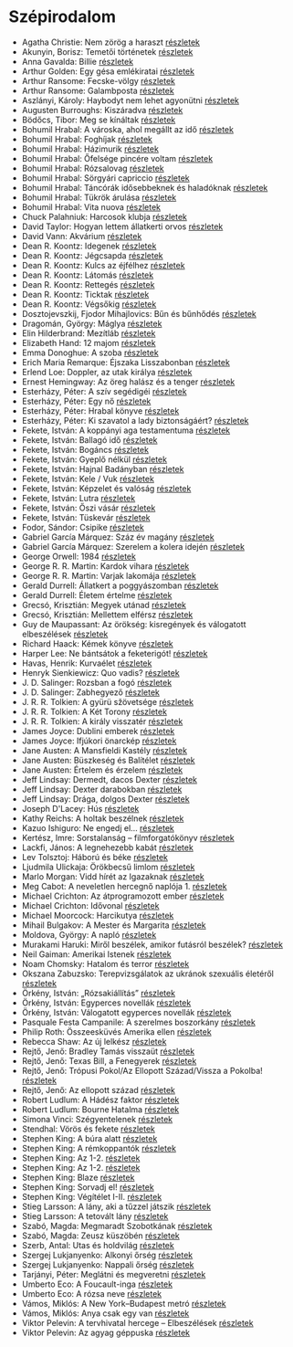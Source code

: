# Szépirodalom

- Agatha Christie: Nem zörög a haraszt [részletek](_details/Agatha%20Christie.md#id_311)
- Akunyin, Borisz: Temetői történetek [részletek](_details/Akunyin%2C%20Borisz.md#id_714)
- Anna Gavalda: Billie [részletek](_details/Anna%20Gavalda.md#id_959)
- Arthur Golden: Egy gésa emlékiratai [részletek](_details/Arthur%20Golden.md#id_280)
- Arthur Ransome: Fecske-völgy [részletek](_details/Arthur%20Ransome.md#id_422)
- Arthur Ransome: Galambposta [részletek](_details/Arthur%20Ransome.md#id_431)
- Aszlányi, Károly: Haybodyt nem lehet agyonütni [részletek](_details/Aszl%C3%A1nyi%2C%20K%C3%A1roly.md#id_855)
- Augusten Burroughs: Kiszáradva [részletek](_details/Augusten%20Burroughs.md#id_968)
- Bödőcs, Tibor: Meg se kínáltak [részletek](_details/B%C3%B6d%C5%91cs%2C%20Tibor.md#id_1556)
- Bohumil Hrabal: A városka, ahol megállt az idő [részletek](_details/Bohumil%20Hrabal.md#id_439)
- Bohumil Hrabal: Foghíjak [részletek](_details/Bohumil%20Hrabal.md#id_442)
- Bohumil Hrabal: Házimurik [részletek](_details/Bohumil%20Hrabal.md#id_445)
- Bohumil Hrabal: Őfelsége pincére voltam [részletek](_details/Bohumil%20Hrabal.md#id_446)
- Bohumil Hrabal: Rózsalovag [részletek](_details/Bohumil%20Hrabal.md#id_447)
- Bohumil Hrabal: Sörgyári capriccio [részletek](_details/Bohumil%20Hrabal.md#id_448)
- Bohumil Hrabal: Táncórák idősebbeknek és haladóknak [részletek](_details/Bohumil%20Hrabal.md#id_450)
- Bohumil Hrabal: Tükrök árulása [részletek](_details/Bohumil%20Hrabal.md#id_451)
- Bohumil Hrabal: Vita nuova [részletek](_details/Bohumil%20Hrabal.md#id_453)
- Chuck Palahniuk: Harcosok klubja [részletek](_details/Chuck%20Palahniuk.md#id_660)
- David Taylor: Hogyan lettem állatkerti orvos [részletek](_details/David%20Taylor.md#id_473)
- David Vann: Akvárium [részletek](_details/David%20Vann.md#id_946)
- Dean R. Koontz: Idegenek [részletek](_details/Dean%20R.%20Koontz.md#id_1086)
- Dean R. Koontz: Jégcsapda [részletek](_details/Dean%20R.%20Koontz.md#id_1083)
- Dean R. Koontz: Kulcs az éjfélhez [részletek](_details/Dean%20R.%20Koontz.md#id_1082)
- Dean R. Koontz: Látomás [részletek](_details/Dean%20R.%20Koontz.md#id_1081)
- Dean R. Koontz: Rettegés [részletek](_details/Dean%20R.%20Koontz.md#id_1076)
- Dean R. Koontz: Ticktak [részletek](_details/Dean%20R.%20Koontz.md#id_1073)
- Dean R. Koontz: Végsőkig [részletek](_details/Dean%20R.%20Koontz.md#id_1071)
- Dosztojevszkij, Fjodor Mihajlovics: Bűn és bűnhődés [részletek](_details/Dosztojevszkij%2C%20Fjodor%20Mihajlovics.md#id_346)
- Dragomán, György: Máglya [részletek](_details/Dragom%C3%A1n%2C%20Gy%C3%B6rgy.md#id_1194)
- Elin Hilderbrand: Mezítláb [részletek](_details/Elin%20Hilderbrand.md#id_995)
- Elizabeth Hand: 12 majom [részletek](_details/Elizabeth%20Hand.md#id_779)
- Emma Donoghue: A szoba [részletek](_details/Emma%20Donoghue.md#id_356)
- Erich Maria Remarque: Éjszaka Lisszabonban [részletek](_details/Erich%20Maria%20Remarque.md#id_357)
- Erlend Loe: Doppler, az utak királya [részletek](_details/Erlend%20Loe.md#id_531)
- Ernest Hemingway: Az öreg halász és a tenger [részletek](_details/Ernest%20Hemingway.md#id_1025)
- Esterházy, Péter: A szív segédigéi [részletek](_details/Esterh%C3%A1zy%2C%20P%C3%A9ter.md#id_1020)
- Esterházy, Péter: Egy nő [részletek](_details/Esterh%C3%A1zy%2C%20P%C3%A9ter.md#id_1019)
- Esterházy, Péter: Hrabal könyve [részletek](_details/Esterh%C3%A1zy%2C%20P%C3%A9ter.md#id_1021)
- Esterházy, Péter: Ki szavatol a lady biztonságáért? [részletek](_details/Esterh%C3%A1zy%2C%20P%C3%A9ter.md#id_1023)
- Fekete, István: A koppányi aga testamentuma [részletek](_details/Fekete%2C%20Istv%C3%A1n.md#id_723)
- Fekete, István: Ballagó idő [részletek](_details/Fekete%2C%20Istv%C3%A1n.md#id_724)
- Fekete, István: Bogáncs [részletek](_details/Fekete%2C%20Istv%C3%A1n.md#id_266)
- Fekete, István: Gyeplő nélkül [részletek](_details/Fekete%2C%20Istv%C3%A1n.md#id_728)
- Fekete, István: Hajnal Badányban [részletek](_details/Fekete%2C%20Istv%C3%A1n.md#id_729)
- Fekete, István: Kele / Vuk [részletek](_details/Fekete%2C%20Istv%C3%A1n.md#id_122)
- Fekete, István: Képzelet és valóság [részletek](_details/Fekete%2C%20Istv%C3%A1n.md#id_733)
- Fekete, István: Lutra [részletek](_details/Fekete%2C%20Istv%C3%A1n.md#id_735)
- Fekete, István: Őszi vásár [részletek](_details/Fekete%2C%20Istv%C3%A1n.md#id_736)
- Fekete, István: Tüskevár [részletek](_details/Fekete%2C%20Istv%C3%A1n.md#id_121)
- Fodor, Sándor: Csipike [részletek](_details/Fodor%2C%20S%C3%A1ndor.md#id_391)
- Gabriel García Márquez: Száz év magány [részletek](_details/Gabriel%20Garc%C3%ADa%20M%C3%A1rquez.md#id_223)
- Gabriel García Márquez: Szerelem a kolera idején [részletek](_details/Gabriel%20Garc%C3%ADa%20M%C3%A1rquez.md#id_342)
- George Orwell: 1984 [részletek](_details/George%20Orwell.md#id_364)
- George R. R. Martin: Kardok vihara [részletek](_details/George%20R.%20R.%20Martin.md#id_424)
- George R. R. Martin: Varjak lakomája [részletek](_details/George%20R.%20R.%20Martin.md#id_419)
- Gerald Durrell: Állatkert a poggyászomban [részletek](_details/Gerald%20Durrell.md#id_49)
- Gerald Durrell: Életem értelme [részletek](_details/Gerald%20Durrell.md#id_873)
- Grecsó, Krisztián: Megyek utánad [részletek](_details/Grecs%C3%B3%2C%20Kriszti%C3%A1n.md#id_990)
- Grecsó, Krisztián: Mellettem elférsz [részletek](_details/Grecs%C3%B3%2C%20Kriszti%C3%A1n.md#id_989)
- Guy de Maupassant: Az örökség: kisregények és válogatott elbeszélések [részletek](_details/Guy%20de%20Maupassant.md#id_710)
- Richard Haack: Kémek könyve [részletek](_details/Richard%20Haack.md#id_377)
- Harper Lee: Ne bántsátok a feketerigót! [részletek](_details/Harper%20Lee.md#id_987)
- Havas, Henrik: Kurvaélet [részletek](_details/Havas%2C%20Henrik.md#id_477)
- Henryk Sienkiewicz: Quo vadis? [részletek](_details/Henryk%20Sienkiewicz.md#id_386)
- J. D. Salinger: Rozsban a fogó [részletek](_details/J.%20D.%20Salinger.md#id_1409)
- J. D. Salinger: Zabhegyező [részletek](_details/J.%20D.%20Salinger.md#id_561)
- J. R. R. Tolkien: A gyürü sžövetsége [részletek](_details/J.%20R.%20R.%20Tolkien.md#id_9)
- J. R. R. Tolkien: A Két Torony [részletek](_details/J.%20R.%20R.%20Tolkien.md#id_10)
- J. R. R. Tolkien: A király visszatér [részletek](_details/J.%20R.%20R.%20Tolkien.md#id_11)
- James Joyce: Dublini emberek [részletek](_details/James%20Joyce.md#id_455)
- James Joyce: Ifjúkori önarckép [részletek](_details/James%20Joyce.md#id_456)
- Jane Austen: A Mansfieldi Kastély [részletek](_details/Jane%20Austen.md#id_55)
- Jane Austen: Büszkeség és Balítélet [részletek](_details/Jane%20Austen.md#id_56)
- Jane Austen: Értelem és érzelem [részletek](_details/Jane%20Austen.md#id_58)
- Jeff Lindsay: Dermedt, dacos Dexter [részletek](_details/Jeff%20Lindsay.md#id_520)
- Jeff Lindsay: Dexter darabokban [részletek](_details/Jeff%20Lindsay.md#id_518)
- Jeff Lindsay: Drága, dolgos Dexter [részletek](_details/Jeff%20Lindsay.md#id_521)
- Joseph D'Lacey: Hús [részletek](_details/Joseph%20D%27Lacey.md#id_524)
- Kathy Reichs: A holtak beszélnek [részletek](_details/Kathy%20Reichs.md#id_157)
- Kazuo Ishiguro: Ne engedj el… [részletek](_details/Kazuo%20Ishiguro.md#id_158)
- Kertész, Imre: Sorstalanság – filmforgatókönyv [részletek](_details/Kert%C3%A9sz%2C%20Imre.md#id_319)
- Lackfi, János: A legnehezebb kabát [részletek](_details/Lackfi%2C%20J%C3%A1nos.md#id_934)
- Lev Tolsztoj: Háború és béke [részletek](_details/Lev%20Tolsztoj.md#id_563)
- Ljudmila Ulickaja: Örökbecsű limlom [részletek](_details/Ljudmila%20Ulickaja.md#id_1294)
- Marlo Morgan: Vidd hírét az Igazaknak [részletek](_details/Marlo%20Morgan.md#id_1010)
- Meg Cabot: A neveletlen hercegnő naplója 1. [részletek](_details/Meg%20Cabot.md#id_432)
- Michael Crichton: Az átprogramozott ember [részletek](_details/Michael%20Crichton.md#id_752)
- Michael Crichton: Idővonal [részletek](_details/Michael%20Crichton.md#id_754)
- Michael Moorcock: Harcikutya [részletek](_details/Michael%20Moorcock.md#id_525)
- Mihail Bulgakov: A Mester és Margarita [részletek](_details/Mihail%20Bulgakov.md#id_275)
- Moldova, György: A napló [részletek](_details/Moldova%2C%20Gy%C3%B6rgy.md#id_993)
- Murakami Haruki: Miről beszélek, amikor futásról beszélek? [részletek](_details/Murakami%20Haruki.md#id_471)
- Neil Gaiman: Amerikai Istenek [részletek](_details/Neil%20Gaiman.md#id_224)
- Noam Chomsky: Hatalom és terror [részletek](_details/Noam%20Chomsky.md#id_343)
- Okszana Zabuzsko: Terepvizsgálatok az ukránok szexuális életéről [részletek](_details/Okszana%20Zabuzsko.md#id_468)
- Örkény, István: „Rózsakiállítás” [részletek](_details/%C3%96rk%C3%A9ny%2C%20Istv%C3%A1n.md#id_515)
- Örkény, István: Egyperces novellák [részletek](_details/%C3%96rk%C3%A9ny%2C%20Istv%C3%A1n.md#id_514)
- Örkény, István: Válogatott egyperces novellák [részletek](_details/%C3%96rk%C3%A9ny%2C%20Istv%C3%A1n.md#id_516)
- Pasquale Festa Campanile: A szerelmes boszorkány [részletek](_details/Pasquale%20Festa%20Campanile.md#id_975)
- Philip Roth: Összeesküvés Amerika ellen [részletek](_details/Philip%20Roth.md#id_1453)
- Rebecca Shaw: Az új lelkész [részletek](_details/Rebecca%20Shaw.md#id_1009)
- Rejtő, Jenő: Bradley Tamás visszaüt [részletek](_details/Rejt%C5%91%2C%20Jen%C5%91.md#id_138)
- Rejtő, Jenő: Texas Bill, a Fenegyerek [részletek](_details/Rejt%C5%91%2C%20Jen%C5%91.md#id_151)
- Rejtő, Jenő: Trópusi Pokol/Az Ellopott Század/Vissza a Pokolba! [részletek](_details/Rejt%C5%91%2C%20Jen%C5%91.md#id_155)
- Rejtő, Jenő: Az ellopott század [részletek](_details/Rejt%C5%91%2C%20Jen%C5%91.md#id_134)
- Robert Ludlum: A Hádész faktor [részletek](_details/Robert%20Ludlum.md#id_33)
- Robert Ludlum: Bourne Hatalma [részletek](_details/Robert%20Ludlum.md#id_40)
- Simona Vinci: Szégyentelenek [részletek](_details/Simona%20Vinci.md#id_609)
- Stendhal: Vörös és fekete [részletek](_details/Stendhal.md#id_562)
- Stephen King: A búra alatt [részletek](_details/Stephen%20King.md#id_556)
- Stephen King: A rémkoppantók [részletek](_details/Stephen%20King.md#id_535)
- Stephen King: Az 1-2. [részletek](_details/Stephen%20King.md#id_118)
- Stephen King: Az 1-2. [részletek](_details/Stephen%20King.md#id_119)
- Stephen King: Blaze [részletek](_details/Stephen%20King.md#id_550)
- Stephen King: Sorvadj el! [részletek](_details/Stephen%20King.md#id_469)
- Stephen King: Végítélet I-II. [részletek](_details/Stephen%20King.md#id_553)
- Stieg Larsson: A lány, aki a tűzzel játszik [részletek](_details/Stieg%20Larsson.md#id_26)
- Stieg Larsson: A tetovált lány [részletek](_details/Stieg%20Larsson.md#id_29)
- Szabó, Magda: Megmaradt Szobotkának [részletek](_details/Szab%C3%B3%2C%20Magda.md#id_476)
- Szabó, Magda: Zeusz küszöbén [részletek](_details/Szab%C3%B3%2C%20Magda.md#id_1343)
- Szerb, Antal: Utas és holdvilág [részletek](_details/Szerb%2C%20Antal.md#id_387)
- Szergej Lukjanyenko: Alkonyi őrség [részletek](_details/Szergej%20Lukjanyenko.md#id_462)
- Szergej Lukjanyenko: Nappali őrség [részletek](_details/Szergej%20Lukjanyenko.md#id_459)
- Tarjányi, Péter: Meglátni és megveretni [részletek](_details/Tarj%C3%A1nyi%2C%20P%C3%A9ter.md#id_478)
- Umberto Eco: A Foucault-inga [részletek](_details/Umberto%20Eco.md#id_1024)
- Umberto Eco: A rózsa neve [részletek](_details/Umberto%20Eco.md#id_789)
- Vámos, Miklós: A New York–Budapest metró [részletek](_details/V%C3%A1mos%2C%20Mikl%C3%B3s.md#id_602)
- Vámos, Miklós: Anya csak egy van [részletek](_details/V%C3%A1mos%2C%20Mikl%C3%B3s.md#id_603)
- Viktor Pelevin: A tervhivatal hercege – Elbeszélések [részletek](_details/Viktor%20Pelevin.md#id_835)
- Viktor Pelevin: Az agyag géppuska [részletek](_details/Viktor%20Pelevin.md#id_834)